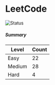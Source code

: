 # LeetCode

![Status](https://img.shields.io/badge/status-54%2F329-brightgreen.svg)

##### Summary

| Level  | Count|
|--------|------|
| Easy   |  22  |
| Medium |  28  |
| Hard   |  4   |
